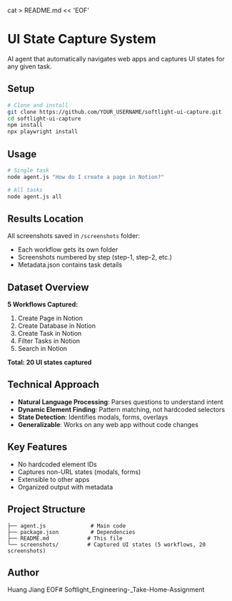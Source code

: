 cat > README.md << 'EOF'
# UI State Capture System

AI agent that automatically navigates web apps and captures UI states for any given task.

## Setup
```bash
# Clone and install
git clone https://github.com/YOUR_USERNAME/softlight-ui-capture.git
cd softlight-ui-capture
npm install
npx playwright install
```

## Usage
```bash
# Single task
node agent.js "How do I create a page in Notion?"

# All tasks
node agent.js all
```

## Results Location

All screenshots saved in `/screenshots` folder:
- Each workflow gets its own folder
- Screenshots numbered by step (step-1, step-2, etc.)
- Metadata.json contains task details

## Dataset Overview

**5 Workflows Captured:**
1. Create Page in Notion
2. Create Database in Notion  
3. Create Task in Notion
4. Filter Tasks in Notion
5. Search in Notion

**Total: 20 UI states captured**

## Technical Approach

- **Natural Language Processing**: Parses questions to understand intent
- **Dynamic Element Finding**: Pattern matching, not hardcoded selectors
- **State Detection**: Identifies modals, forms, overlays
- **Generalizable**: Works on any web app without code changes

## Key Features

- No hardcoded element IDs
- Captures non-URL states (modals, forms)
- Extensible to other apps
- Organized output with metadata

## Project Structure
```
├── agent.js              # Main code
├── package.json          # Dependencies
├── README.md            # This file
└── screenshots/         # Captured UI states (5 workflows, 20 screenshots)
```

## Author

Huang Jiang
EOF# Softlight_Engineering-_Take-Home-Assignment
